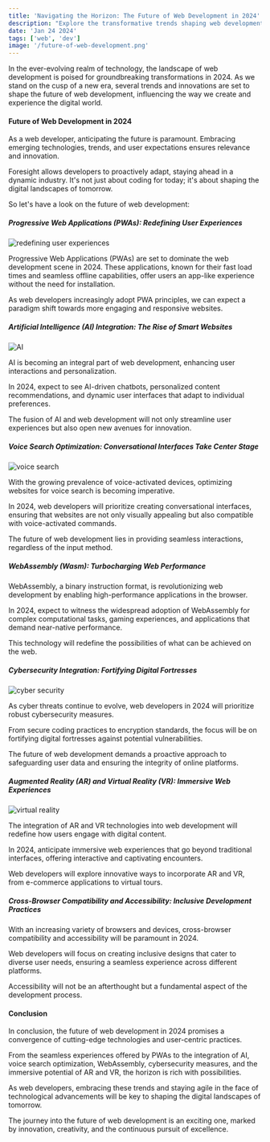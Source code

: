 ```yaml
---
title: 'Navigating the Horizon: The Future of Web Development in 2024'
description: "Explore the transformative trends shaping web development in 2024. From AI integration to immersive experiences, anticipate a dynamic landscape defining the digital future."
date: 'Jan 24 2024'
tags: ['web', 'dev']
image: '/future-of-web-development.png'
---
```


In the ever-evolving realm of technology, the landscape of web development is poised for groundbreaking transformations in 2024. As we stand on the cusp of a new era, several trends and innovations are set to shape the future of web development, influencing the way we create and experience the digital world.


#### Future of Web Development in 2024

As a web developer, anticipating the future is paramount. Embracing emerging technologies, trends, and user expectations ensures relevance and innovation.

Foresight allows developers to proactively adapt, staying ahead in a dynamic industry. It's not just about coding for today; it's about shaping the digital landscapes of tomorrow.

So let's have a look on the future of web development:

##### Progressive Web Applications (PWAs): Redefining User Experiences

![redefining user experiences](/redefining-user-experiences.png)


Progressive Web Applications (PWAs) are set to dominate the web development scene in 2024. These applications, known for their fast load times and seamless offline capabilities, offer users an app-like experience without the need for installation.

As web developers increasingly adopt PWA principles, we can expect a paradigm shift towards more engaging and responsive websites.

##### Artificial Intelligence (AI) Integration: The Rise of Smart Websites

![AI](/ai.jpeg)

AI is becoming an integral part of web development, enhancing user interactions and personalization. 

In 2024, expect to see AI-driven chatbots, personalized content recommendations, and dynamic user interfaces that adapt to individual preferences. 

The fusion of AI and web development will not only streamline user experiences but also open new avenues for innovation.

##### Voice Search Optimization: Conversational Interfaces Take Center Stage

![voice search](/voice-search.webp)

With the growing prevalence of voice-activated devices, optimizing websites for voice search is becoming imperative.

In 2024, web developers will prioritize creating conversational interfaces, ensuring that websites are not only visually appealing but also compatible with voice-activated commands.

The future of web development lies in providing seamless interactions, regardless of the input method.

##### WebAssembly (Wasm): Turbocharging Web Performance
WebAssembly, a binary instruction format, is revolutionizing web development by enabling high-performance applications in the browser.

In 2024, expect to witness the widespread adoption of WebAssembly for complex computational tasks, gaming experiences, and applications that demand near-native performance.

This technology will redefine the possibilities of what can be achieved on the web.

##### Cybersecurity Integration: Fortifying Digital Fortresses

![cyber security](/cyber-security.jpg)

As cyber threats continue to evolve, web developers in 2024 will prioritize robust cybersecurity measures.

From secure coding practices to encryption standards, the focus will be on fortifying digital fortresses against potential vulnerabilities.

The future of web development demands a proactive approach to safeguarding user data and ensuring the integrity of online platforms.

##### Augmented Reality (AR) and Virtual Reality (VR): Immersive Web Experiences

![virtual reality](/virtual-reality.webp)


The integration of AR and VR technologies into web development will redefine how users engage with digital content.

In 2024, anticipate immersive web experiences that go beyond traditional interfaces, offering interactive and captivating encounters.

Web developers will explore innovative ways to incorporate AR and VR, from e-commerce applications to virtual tours.

##### Cross-Browser Compatibility and Accessibility: Inclusive Development Practices
With an increasing variety of browsers and devices, cross-browser compatibility and accessibility will be paramount in 2024.

Web developers will focus on creating inclusive designs that cater to diverse user needs, ensuring a seamless experience across different platforms.

Accessibility will not be an afterthought but a fundamental aspect of the development process.

#### Conclusion

In conclusion, the future of web development in 2024 promises a convergence of cutting-edge technologies and user-centric practices.

From the seamless experiences offered by PWAs to the integration of AI, voice search optimization, WebAssembly, cybersecurity measures, and the immersive potential of AR and VR, the horizon is rich with possibilities.

As web developers, embracing these trends and staying agile in the face of technological advancements will be key to shaping the digital landscapes of tomorrow.

The journey into the future of web development is an exciting one, marked by innovation, creativity, and the continuous pursuit of excellence.